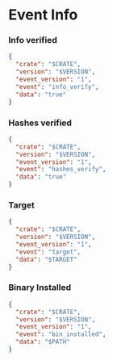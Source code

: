 # Event Info

### Info verified

```json
{
  "crate": "$CRATE",
  "version": "$VERSION",
  "event_version": "1",
  "event": "info_verify",
  "data": "true"
}
```

### Hashes verified

```json
{
  "crate": "$CRATE",
  "version": "$VERSION",
  "event_version": "1",
  "event": "hashes_verify",
  "data": "true"
}
```

### Target

```json
{
  "crate": "$CRATE",
  "version": "$VERSION",
  "event_version": "1",
  "event": "target",
  "data": "$TARGET"
}
```

### Binary Installed

```json
{
  "crate": "$CRATE",
  "version": "$VERSION",
  "event_version": "1",
  "event": "bin_installed",
  "data": "$PATH"
}
```
